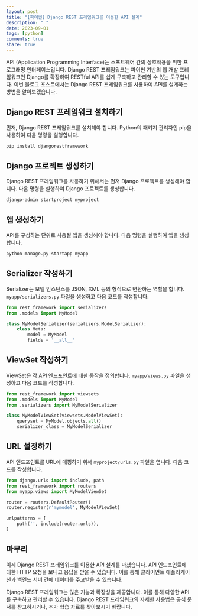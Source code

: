 ```yaml
---
layout: post
title: "[파이썬] Django REST 프레임워크를 이용한 API 설계"
description: " "
date: 2023-09-01
tags: [python]
comments: true
share: true
---
```


API (Application Programming Interface)는 소프트웨어 간의 상호작용을 위한 프로그래밍 인터페이스입니다. Django REST 프레임워크는 파이썬 기반의 웹 개발 프레임워크인 Django를 확장하여 RESTful API를 쉽게 구축하고 관리할 수 있는 도구입니다. 이번 블로그 포스트에서는 Django REST 프레임워크를 사용하여 API를 설계하는 방법을 알아보겠습니다.

## Django REST 프레임워크 설치하기

먼저, Django REST 프레임워크를 설치해야 합니다. Python의 패키지 관리자인 pip을 사용하여 다음 명령을 실행합니다.

```python
pip install djangorestframework
```

## Django 프로젝트 생성하기

Django REST 프레임워크를 사용하기 위해서는 먼저 Django 프로젝트를 생성해야 합니다. 다음 명령을 실행하여 Django 프로젝트를 생성합니다.

```python
django-admin startproject myproject
```

## 앱 생성하기

API를 구성하는 단위로 사용될 앱을 생성해야 합니다. 다음 명령을 실행하여 앱을 생성합니다.

```python
python manage.py startapp myapp
```

## Serializer 작성하기

Serializer는 모델 인스턴스를 JSON, XML 등의 형식으로 변환하는 역할을 합니다. `myapp/serializers.py` 파일을 생성하고 다음 코드를 작성합니다.

```python
from rest_framework import serializers
from .models import MyModel

class MyModelSerializer(serializers.ModelSerializer):
    class Meta:
        model = MyModel
        fields = '__all__'
```

## ViewSet 작성하기

ViewSet은 각 API 엔드포인트에 대한 동작을 정의합니다. `myapp/views.py` 파일을 생성하고 다음 코드를 작성합니다.

```python
from rest_framework import viewsets
from .models import MyModel
from .serializers import MyModelSerializer

class MyModelViewSet(viewsets.ModelViewSet):
    queryset = MyModel.objects.all()
    serializer_class = MyModelSerializer
```

## URL 설정하기

API 엔드포인트를 URL에 매핑하기 위해 `myproject/urls.py` 파일을 엽니다. 다음 코드를 작성합니다.

```python
from django.urls import include, path
from rest_framework import routers
from myapp.views import MyModelViewSet

router = routers.DefaultRouter()
router.register(r'mymodel', MyModelViewSet)

urlpatterns = [
    path('', include(router.urls)),
]
```

## 마무리

이제 Django REST 프레임워크를 이용한 API 설계를 마쳤습니다. API 엔드포인트에 대한 HTTP 요청을 보내고 응답을 받을 수 있습니다. 이를 통해 클라이언트 애플리케이션과 백엔드 서버 간에 데이터를 주고받을 수 있습니다.

Django REST 프레임워크는 많은 기능과 확장성을 제공합니다. 이를 통해 다양한 API를 구축하고 관리할 수 있습니다. Django REST 프레임워크의 자세한 사용법은 공식 문서를 참고하시거나, 추가 학습 자료를 찾아보시기 바랍니다.